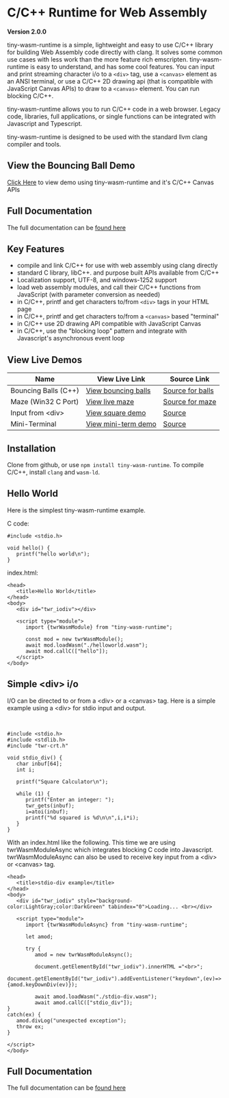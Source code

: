 # C/C++ Runtime for Web Assembly
**Version 2.0.0**

tiny-wasm-runtime is a simple, lightweight and easy to use C/C++ library for building Web Assembly code directly with clang. It solves some common use cases with less work than the more feature rich emscripten. tiny-wasm-runtime is easy to understand, and has some cool features. You can input and print streaming character i/o to a `<div>` tag, use a `<canvas>` element as an ANSI terminal, or use a C/C++ 2D drawing api (that is compatible with JavaScript Canvas APIs) to draw to a `<canvas>` element. You can run blocking C/C++.

tiny-wasm-runtime allows you to run C/C++ code in a web browser. Legacy code, libraries, full applications, or single functions can be integrated with Javascript and Typescript.

tiny-wasm-runtime is designed to be used with the standard llvm clang compiler and tools.

## View the Bouncing Ball Demo
[Click Here](https://twiddlingbits.dev/examples/dist/balls/index.html) to view demo using tiny-wasm-runtime and it's C/C++ Canvas APIs

## Full Documentation
The full documentation can be [found here](https://twiddlingbits.dev/)

## Key Features
   - compile and link C/C++ for use with web assembly using clang directly
   - standard C library, libC++. and purpose built APIs available from C/C++
   - Localization support, UTF-8, and windows-1252 support
   - load web assembly modules, and call their C/C++ functions from JavaScript (with parameter conversion as needed)
   - in C/C++, printf and get characters to/from `<div>` tags in your HTML page
   - in C/C++, printf and get characters to/from a `<canvas>` based "terminal"
   - in C/C++ use 2D drawing API compatible with JavaScript Canvas
   - in C/C++, use the "blocking loop" pattern and integrate with Javascript's asynchronous event loop

## View Live Demos

| Name | View Live Link | Source Link |
| ---- | -------------- | ----------- |
| Bouncing Balls (C++) | [View bouncing balls](https://twiddlingbits.dev/examples/dist/balls/index.html) | [Source for balls](https://github.com/twiddlingbits/tiny-wasm-runtime/tree/main/examples/balls) |
| Maze (Win32 C Port) | [View live maze](https://twiddlingbits.dev/examples/dist/maze/index.html) | [Source for maze](https://github.com/twiddlingbits/tiny-wasm-runtime/tree/main/examples/maze) |
| Input from \<div> | [View square demo](https://twiddlingbits.dev/examples/dist/stdio-div/index.html) | [Source](https://github.com/twiddlingbits/tiny-wasm-runtime/tree/main/examples/stdio-div) |
|Mini-Terminal|[View mini-term demo](https://twiddlingbits.dev/examples/dist/stdio-canvas/index.html)|[Source](https://github.com/twiddlingbits/tiny-wasm-runtime/tree/main/examples/stdio-canvas)|

## Installation
Clone from github, or use `npm install tiny-wasm-runtime`.  To compile C/C++, install `clang` and `wasm-ld`.

## Hello World
Here is the simplest tiny-wasm-runtime example.

C code:

~~~
#include <stdio.h>

void hello() {
   printf("hello world\n");
}
~~~

index.html:
~~~
<head>
   <title>Hello World</title>
</head>
<body>
   <div id="twr_iodiv"></div>

   <script type="module">
      import {twrWasmModule} from "tiny-wasm-runtime";
      
      const mod = new twrWasmModule();
      await mod.loadWasm("./helloworld.wasm");
      await mod.callC(["hello"]);
   </script>
</body>
~~~



## Simple \<div> i/o
I/O can be directed to or from a \<div> or a \<canvas> tag.  Here is a simple example using a \<div> for stdio input and output.

 <br>

~~~
#include <stdio.h>
#include <stdlib.h>
#include "twr-crt.h"

void stdio_div() {
   char inbuf[64];
   int i;

   printf("Square Calculator\n");

   while (1) {
      printf("Enter an integer: ");
      twr_gets(inbuf);
      i=atoi(inbuf);
      printf("%d squared is %d\n\n",i,i*i);
   }
}
~~~

With an index.html like the following.  This time we are using twrWasmModuleAsync which integrates blocking C code into Javascript.  twrWasmModuleAsync can also be used to receive key input from a \<div> or \<canvas> tag. 

~~~
<head>
   <title>stdio-div example</title>
</head>
<body>
   <div id="twr_iodiv" style="background-color:LightGray;color:DarkGreen" tabindex="0">Loading... <br></div>

   <script type="module">
      import {twrWasmModuleAsync} from "tiny-wasm-runtime";

      let amod;

      try {
         amod = new twrWasmModuleAsync();

         document.getElementById("twr_iodiv").innerHTML ="<br>";
         document.getElementById("twr_iodiv").addEventListener("keydown",(ev)=>{amod.keyDownDiv(ev)});

         await amod.loadWasm("./stdio-div.wasm");
         await amod.callC(["stdio_div"]);
}
catch(ex) {
   amod.divLog("unexpected exception");
   throw ex;
}

</script>
</body>
~~~

## Full Documentation
The full documentation can be [found here](https://twiddlingbits.dev/)

